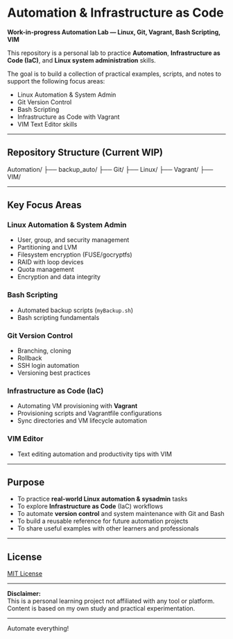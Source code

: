 # Automation & Infrastructure as Code  
**Work-in-progress Automation Lab — Linux, Git, Vagrant, Bash Scripting, VIM**  

This repository is a personal lab to practice **Automation**, **Infrastructure as Code (IaC)**, and **Linux system administration** skills.

The goal is to build a collection of practical examples, scripts, and notes to support the following focus areas:
- Linux Automation & System Admin
- Git Version Control
- Bash Scripting
- Infrastructure as Code with Vagrant
- VIM Text Editor skills

---

## Repository Structure (Current WIP)
Automation/
├── backup_auto/
├── Git/
├── Linux/
├── Vagrant/
├── VIM/


---

## Key Focus Areas

### Linux Automation & System Admin
- User, group, and security management
- Partitioning and LVM
- Filesystem encryption (FUSE/gocryptfs)
- RAID with loop devices
- Quota management
- Encryption and data integrity

### Bash Scripting
- Automated backup scripts (`myBackup.sh`)
- Bash scripting fundamentals

### Git Version Control
- Branching, cloning
- Rollback
- SSH login automation
- Versioning best practices

### Infrastructure as Code (IaC)
- Automating VM provisioning with **Vagrant**
- Provisioning scripts and Vagrantfile configurations
- Sync directories and VM lifecycle automation

### VIM Editor
- Text editing automation and productivity tips with VIM

---

## Purpose

- To practice **real-world Linux automation & sysadmin** tasks
- To explore **Infrastructure as Code** (IaC) workflows
- To automate **version control** and system maintenance with Git and Bash
- To build a reusable reference for future automation projects
- To share useful examples with other learners and professionals

---

## License

[MIT License](LICENSE)

---

**Disclaimer:**  
This is a personal learning project not affiliated with any tool or platform. Content is based on my own study and practical experimentation.

---

Automate everything!


